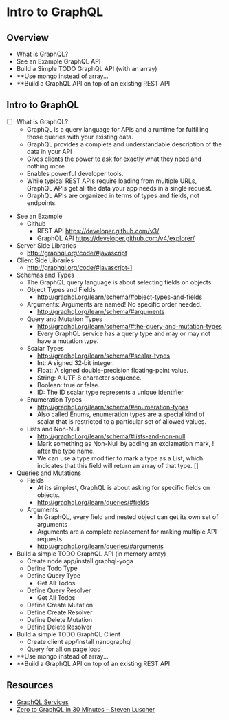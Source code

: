 # Intro to GraphQL

## Overview

* What is GraphQL?
* See an Example GraphQL API
* Build a Simple TODO GraphQL API (with an array)
* **Use mongo instead of array... 
* **Build a GraphQL API on top of an existing REST API

## Intro to GraphQL

* [ ] What is GraphQL?
  * GraphQL is a query language for APIs and a runtime for fulfilling those queries with your existing data.
  * GraphQL provides a complete and understandable description of the data in your API
  * Gives clients the power to ask for exactly what they need and nothing more
  * Enables powerful developer tools.
  * While typical REST APIs require loading from multiple URLs, GraphQL APIs get all the data your app needs in a single request.
  * GraphQL APIs are organized in terms of types and fields, not endpoints.
* See an Example
  * Github
    * REST API https://developer.github.com/v3/
    * GraphQL API https://developer.github.com/v4/explorer/
* Server Side Libraries
  * http://graphql.org/code/#javascript
* Client Side Libraries
  * http://graphql.org/code/#javascript-1
* Schemas and Types
  * The GraphQL query language is about selecting fields on objects
  * Object Types and Fields
    * http://graphql.org/learn/schema/#object-types-and-fields
  * Arguments: Arguments are named! No specific order needed.
    * http://graphql.org/learn/schema/#arguments
  * Query and Mutation Types
    * http://graphql.org/learn/schema/#the-query-and-mutation-types
    * Every GraphQL service has a query type and may or may not have a mutation type. 
  * Scalar Types
    * http://graphql.org/learn/schema/#scalar-types
    * Int: A signed 32‐bit integer.
    * Float: A signed double-precision floating-point value.
    * String: A UTF‐8 character sequence.
    * Boolean: true or false.
    * ID: The ID scalar type represents a unique identifier
  * Enumeration Types
    * http://graphql.org/learn/schema/#enumeration-types
    * Also called Enums, enumeration types are a special kind of scalar that is restricted to a particular set of allowed values. 
  * Lists and Non-Null
    * http://graphql.org/learn/schema/#lists-and-non-null
    * Mark something as Non-Null by adding an exclamation mark, ! after the type name.
    * We can use a type modifier to mark a type as a List, which indicates that this field will return an array of that type. []
* Queries and Mutations
  * Fields
    * At its simplest, GraphQL is about asking for specific fields on objects.
    * http://graphql.org/learn/queries/#fields
  * Arguments
    * In GraphQL, every field and nested object can get its own set of arguments
    * Arguments are a complete replacement for making multiple API requests
    * http://graphql.org/learn/queries/#arguments
* Build a simple TODO GraphQL API (in memory array)
  * Create node app/install graphql-yoga
  * Define Todo Type
  * Define Query Type
    * Get All Todos
  * Define Query Resolver
    * Get All Todos
  * Define Create Mutation
  * Define Create Resolver
  * Define Delete Mutation
  * Define Delete Resolver
* Build a simple TODO GraphQL Client
  * Create client app/install nanographql
  * Query for all on page load
* **Use mongo instead of array... 
* **Build a GraphQL API on top of an existing REST API

## Resources

* [GraphQL Services](http://graphql.org/code/#services)
* [Zero to GraphQL in 30 Minutes – Steven Luscher](https://www.youtube.com/watch?v=UBGzsb2UkeY)